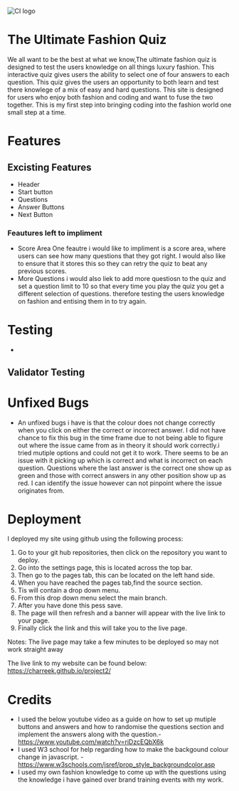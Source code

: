 ![CI logo](https://codeinstitute.s3.amazonaws.com/fullstack/ci_logo_small.png)

# The Ultimate Fashion Quiz
We all want to be the best at what we know,The ultimate fashion quiz is designed to test the users knowledge on all things luxury fashion. This interactive quiz gives users the ability to select one of four answers to each question. This quiz gives the users an opportunity to both learn and test there knowlege of a mix of easy and hard questions. 
This site is designed for users who enjoy both fashion and coding and want to fuse the two together. This is my first step into bringing coding into the fashion world one small step at a time. 
# Features 
## Excisting Features 
 
 * Header 
 * Start button 
 * Questions 
 * Answer Buttons 
 * Next Button 

 ### Feautures left to impliment 
  * Score Area 
  One feautre i would like to impliment is a score area, where users can see how many questions that they got right. I would also like to ensure that it stores this so they can retry the quiz to beat any previous scores. 
  * More Questions 
  i would also liek to add more questiosn to the quiz and set a question limit to 10 so that every time you play the quiz you get a different selection of questions. therefore testing the users knowledge on fashion and entising them in to try again. 

  # Testing
  * 
  ## Validator Testing 


  # Unfixed Bugs 
  * An unfixed bugs i have is that the colour does not change correctly when you click on either the correct or incorrect answer. I did not have chance to fix this bug in the time frame due to not being able to figure out where the issue came from as in theory it should work correctly.i tried mutiple options and could not get it to work. There seems to be an issue with it picking up which is correct and what is incorrect on each question. Questions where the last answer is the correct one show up as green and those with correct answers in any other position show up as red. I can identify the issue however can not pinpoint where the issue originates from.


  # Deployment
I deployed my site using github using the following process: 
1. Go to your git hub repositories, then click on the repository you want to deploy. 
2. Go into the settings page, this is located across the top bar.
3. Then go to the pages tab, this can be located on the left hand side.
4. When you have reached the pages tab,find the source section.
5. Tis will contain a drop down menu.
6. From this drop down menu select the main branch.
7. After you have done this pess save. 
8. The page will then refresh and a banner will appear with the live link to your page. 
9. Finally click the link and this will take you to the live page. 

Notes: The live page may take a few minutes to be deployed so may not work straight away 

The live link to my website can be found below:
 https://charreek.github.io/project2/ 


  # Credits
  * I used the below youtube video as a guide on how to set up mutiple buttons and answers and how to randomise the questions section and implement the answers along with the question.- https://www.youtube.com/watch?v=riDzcEQbX6k
  * I used W3 school for help regarding how to make the backgound colour change in javascript. - https://www.w3schools.com/jsref/prop_style_backgroundcolor.asp 
  * I used my own fashion knowledge to come up with the questions using the knowledge i have gained over brand training events with my work. 
